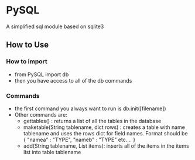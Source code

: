 # PySQL
A simplified sql module based on sqlite3

## How to Use

### How to import  

* from PySQL import db
* then you have access to all of the db commands

### Commands  

* the first command you always want to run is db.init([filename])
* Other commands are:
	- gettables() : returns a list of all the tables in the database
	- maketable(String tablename, dict rows) : creates a table with name tablename and uses the rows dict for field names. Format should be { "namea" : "TYPE", "nameb" : "TYPE" etc.... }
	- add(String tablename, List items): inserts all of the items in the items list into table tablename
